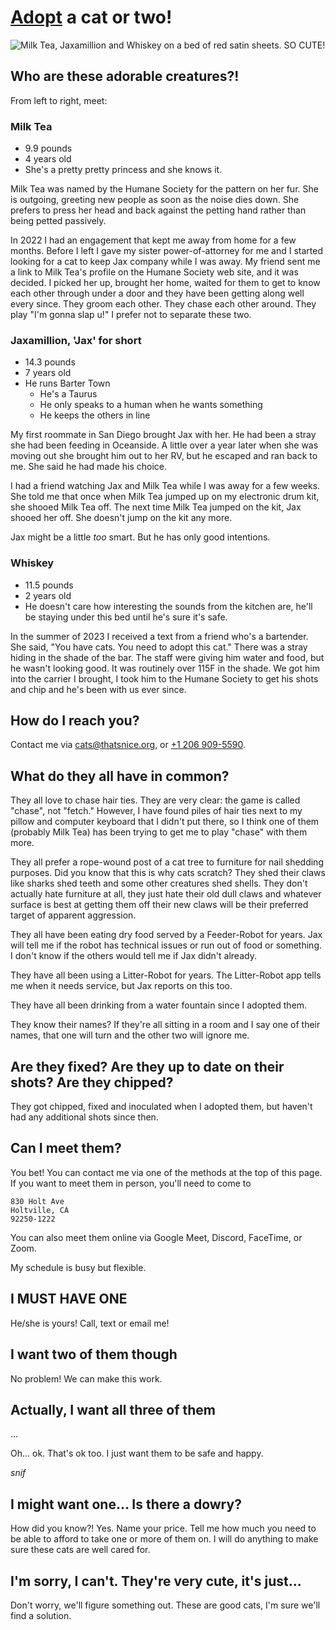 # [Adopt](Adopt) a cat or two!

![Milk Tea, Jaxamillion and Whiskey on a bed of red satin sheets. SO CUTE!](https://raw.githubusercontent.com/thatsnice/cats/refs/heads/main/PXL_20250302_180614560.MP.jpg?raw=true)

## Who are these adorable creatures?!

From left to right, meet:

### Milk Tea

 - 9.9 pounds
 - 4 years old
 - She's a pretty pretty princess and she knows it.

Milk Tea was named by the Humane Society for the pattern on her fur. She is
outgoing, greeting new people as soon as the noise dies down. She prefers to
press her head and back against the petting hand rather than being petted
passively.

In 2022 I had an engagement that kept me away from home for a few months.
Before I left I gave my sister power-of-attorney for me and I started looking
for a cat to keep Jax company while I was away. My friend sent me a link to
Milk Tea's profile on the Humane Society web site, and it was decided. I
picked her up, brought her home, waited for them to get to know each other
through under a door and they have been getting along well every since. They
groom each other. They chase each other around. They play "I'm gonna slap u!"
I prefer not to separate these two.

### Jaxamillion, 'Jax' for short

 - 14.3 pounds
 - 7 years old
 - He runs Barter Town
   - He's a Taurus
   - He only speaks to a human when he wants something
   - He keeps the others in line

My first roommate in San Diego brought Jax with her. He had been a stray she
had been feeding in Oceanside. A little over a year later when she was moving
out she brought him out to her RV, but he escaped and ran back to me. She said
he had made his choice.
 
I had a friend watching Jax and Milk Tea while I was away for a few weeks. She
told me that once when Milk Tea jumped up on my electronic drum kit, she
shooed Milk Tea off. The next time Milk Tea jumped on the kit, Jax shooed her
off. She doesn't jump on the kit any more.

Jax might be a little _too_ smart. But he has only good intentions.

### Whiskey

 - 11.5 pounds
 - 2 years old
 - He doesn't care how interesting the sounds from the kitchen are, he'll be
   staying under this bed until he's sure it's safe.

In the summer of 2023 I received a text from a friend who's a bartender. She
said, "You have cats. You need to adopt this cat." There was a stray hiding in
the shade of the bar. The staff were giving him water and food, but he wasn't
looking good. It was routinely over 115F in the shade. We got him into the
carrier I brought, I took him to the Humane Society to get his shots and chip
and he's been with us ever since.

## How do I reach you?

Contact me via [cats@thatsnice.org](email:cats@thatsnice.org), or
[+1 206 909-5590](tel:12069095590).


## What do they all have in common?

They all love to chase hair ties. They are very clear: the game is called
"chase", not "fetch." However, I have found piles of hair ties next to my
pillow and computer keyboard that I didn't put there, so I think one of them
(probably Milk Tea) has been trying to get me to play "chase" with them more.

They all prefer a rope-wound post of a cat tree to furniture for nail shedding
purposes. Did you know that this is why cats scratch? They shed their claws
like sharks shed teeth and some other creatures shed shells. They don't
actually hate furniture at all, they just hate their old dull claws and
whatever surface is best at getting them off their new claws will be their
preferred target of apparent aggression.

They all have been eating dry food served by a Feeder-Robot for years. Jax
will tell me if the robot has technical issues or run out of food or
something. I don't know if the others would tell me if Jax didn't already.

They have all been using a Litter-Robot for years. The Litter-Robot app tells
me when it needs service, but Jax reports on this too.

They have all been drinking from a water fountain since I adopted them.

They know their names? If they're all sitting in a room and I say one of
their names, that one will turn and the other two will ignore me.

## Are they fixed? Are they up to date on their shots? Are they chipped?

They got chipped, fixed and inoculated when I adopted them, but haven't had
any additional shots since then.

## Can I meet them?

You bet! You can contact me via one of the methods at the top of this page. If
you want to meet them in person, you'll need to come to

    830 Holt Ave
    Holtville, CA
    92250-1222

You can also meet them online via Google Meet, Discord, FaceTime, or Zoom.

My schedule is busy but flexible.

## I MUST HAVE ONE

He/she is yours! Call, text or email me!

## I want two of them though

No problem! We can make this work.

## Actually, I want all three of them

...

Oh... ok. That's ok too. I just want them to be safe and happy.

_snif_

## I might want one... Is there a dowry?

How did you know?! Yes. Name your price. Tell me how much you need to be able
to afford to take one or more of them on. I will do anything to make sure
these cats are well cared for.

## I'm sorry, I can't. They're very cute, it's just...

Don't worry, we'll figure something out. These are good cats, I'm sure we'll
find a solution.


